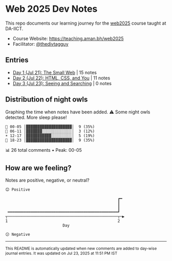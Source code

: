 # Web 2025 Dev Notes

This repo documents our learning journey for the [web2025](https://teaching.aman.bh/web2025) course taught at DA-IICT.

- Course Website: https://teaching.aman.bh/web2025
- Facilitator: [@thedivtagguy](https://github.com/thedivtagguy)


## Entries

- [Day 1 (Jul 21): The Small Web](https://github.com/open-making/web2025-dev-notes/issues/1) | 15 notes
- [Day 2 (Jul 22): HTML, CSS, and You](https://github.com/open-making/web2025-dev-notes/issues/3) | 11 notes
- [Day 3 (Jul 23): Seeing and Searching](https://github.com/open-making/web2025-dev-notes/issues/4) | 0 notes


## Distribution of night owls

Graphing the time when notes have been added. ⚠️ Some night owls detected. More sleep please!

```
🌙 00-05 │▓▓▓▓▓▓▓▓▓▓▓▓▓▓▓▓▓▓▓▓│  9 (35%)
🌅 06-11 │▓▓▓▓▓▓▓░░░░░░░░░░░░░│  3 (12%)
☀️ 12-17 │▓▓▓▓▓▓▓▓▓▓▓░░░░░░░░░│  5 (19%)
🌆 18-23 │▓▓▓▓▓▓▓▓▓▓▓▓▓▓▓▓▓▓▓▓│  9 (35%)
```
📊 26 total comments • Peak: 00-05

## How are we feeling?

Notes are positive, negative, or neutral?

```
😊 Positive

                                                 ┏━ 
                                                 ┃  
                                                 ┃  
 ━━━━━━━━━━━━━━━━━━━━━━━━━━━━━━━━━━━━━━━━━━━━━━━━┛  
┬────────────────────────────────────────────────┬─▶
1                                                2  
                         Day                         

😕 Negative
```


---

<span style="font-size: 12px;">This README is automatically updated when new comments are added to day-wise journal entries. It was updated on Jul 23, 2025 at 11:51 PM IST</span>
